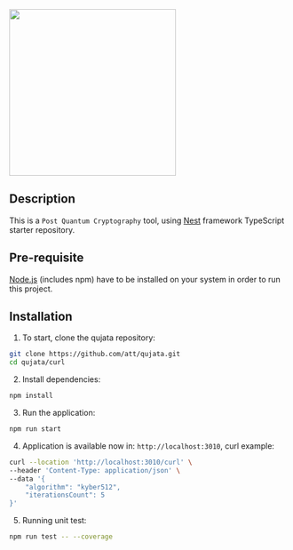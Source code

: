 <img src="https://github.com/att/qujata/assets/7979328/199a9c84-840b-415e-a221-621c22184ad2" width="300">

## Description
This is a `Post Quantum Cryptography` tool,
using [Nest](https://github.com/nestjs/nest) framework TypeScript starter repository.

## Pre-requisite
[Node.js](#https://nodejs.org/en/download) (includes npm) have to be installed on your system in order to run this project.

## Installation
1. To start, clone the qujata repository:
```bash
git clone https://github.com/att/qujata.git
cd qujata/curl
```
2. Install dependencies:
```bash
npm install
```
3. Run the application:
```bash
npm run start
```

4. Application is available now in: `http://localhost:3010`, curl example:
```bash
curl --location 'http://localhost:3010/curl' \
--header 'Content-Type: application/json' \
--data '{
    "algorithm": "kyber512",
    "iterationsCount": 5
}'
```

5. Running unit test:
```bash
npm run test -- --coverage
```
